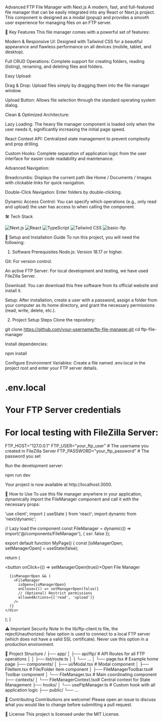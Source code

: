 Advanced FTP File Manager with Next.js
A modern, fast, and full-featured file manager that can be easily integrated into any React or Next.js project. This component is designed as a modal (popup) and provides a smooth user experience for managing files on an FTP server.

🌟 Key Features
This file manager comes with a powerful set of features:

Modern & Responsive UI: Designed with Tailwind CSS for a beautiful appearance and flawless performance on all devices (mobile, tablet, and desktop).

Full CRUD Operations: Complete support for creating folders, reading (listing), renaming, and deleting files and folders.

Easy Upload:

Drag & Drop: Upload files simply by dragging them into the file manager window.

Upload Button: Allows file selection through the standard operating system dialog.

Clean & Optimized Architecture:

Lazy Loading: The heavy file manager component is loaded only when the user needs it, significantly increasing the initial page speed.

React Context API: Centralized state management to prevent complexity and prop drilling.

Custom Hooks: Complete separation of application logic from the user interface for easier code readability and maintenance.

Advanced Navigation:

Breadcrumbs: Displays the current path like Home / Documents / Images with clickable links for quick navigation.

Double-Click Navigation: Enter folders by double-clicking.

Dynamic Access Control: You can specify which operations (e.g., only read and upload) the user has access to when calling the component.

🛠️ Tech Stack
<p align="left">
<img src="https://img.shields.io/badge/Next.js-000000?style=for-the-badge&logo=nextdotjs&logoColor=white" alt="Next.js"/>
<img src="https://img.shields.io/badge/React-20232A?style=for-the-badge&logo=react&logoColor=61DAFB" alt="React"/>
<img src="https://img.shields.io/badge/TypeScript-007ACC?style=for-the-badge&logo=typescript&logoColor=white" alt="TypeScript"/>
<img src="https://img.shields.io/badge/Tailwind_CSS-38B2AC?style=for-the-badge&logo=tailwind-css&logoColor=white" alt="Tailwind CSS"/>
<img src="https://img.shields.io/badge/basic--ftp-9A4668?style=for-the-badge" alt="basic-ftp"/>
</p>

🚀 Setup and Installation Guide
To run this project, you will need the following:

1. Software Prerequisites
Node.js: Version 18.17 or higher.

Git: For version control.

An active FTP Server: For local development and testing, we have used FileZilla Server.

Download: You can download this free software from its official website and install it.

Setup: After installation, create a user with a password, assign a folder from your computer as its home directory, and grant the necessary permissions (read, write, delete, etc.).

2. Project Setup Steps
Clone the repository:

git clone https://github.com/your-username/ftp-file-manager.git
cd ftp-file-manager

Install dependencies:

npm install

Configure Environment Variables:
Create a file named .env.local in the project root and enter your FTP server details.

# .env.local

# Your FTP Server credentials
# For local testing with FileZilla Server:
FTP_HOST="127.0.0.1"
FTP_USER="your_ftp_user"      # The username you created in FileZilla Server
FTP_PASSWORD="your_ftp_password" # The password you set

Run the development server:

npm run dev

Your project is now available at http://localhost:3000.

📖 How to Use
To use this file manager anywhere in your application, dynamically import the FileManager component and call it with the necessary props:

'use client';
import { useState } from 'react';
import dynamic from 'next/dynamic';

// Lazy load the component
const FileManager = dynamic(() => import('@/components/FileManager'), { ssr: false });

export default function MyPage() {
  const [isManagerOpen, setManagerOpen] = useState(false);

  return (
    <div>
      <button onClick={() => setManagerOpen(true)}>Open File Manager</button>

      {isManagerOpen && (
        <FileManager
          isOpen={isManagerOpen}
          onClose={() => setManagerOpen(false)}
          // (Optional) Restrict permissions
          allowedActions={['read', 'upload']}
        />
      )}
    </div>
  );
}

⚠️ Important Security Note
In the lib/ftp-client.ts file, the rejectUnauthorized: false option is used to connect to a local FTP server (which does not have a valid SSL certificate). Never use this option in a production environment.

📂 Project Structure
/
├── app/
│   ├── api/ftp/              # API Routes for all FTP operations
│   │   ├── list/route.ts
│   │   └── ...
│   └── page.tsx              # Example home page
├── components/
│   ├── ui/Modal.tsx          # Modal component
│   ├── FileItem.tsx          # File/Folder item component
│   ├── FileManagerToolbar.tsx# Toolbar component
│   └── FileManager.tsx       # Main coordinating component
├── contexts/
│   └── FileManagerContext.tsx# Central context for State Management
├── hooks/
│   └── useFtpManager.ts      # Custom hook with all application logic
├── public/
└── ...

🤝 Contributing
Contributions are welcome! Please open an issue to discuss what you would like to change before submitting a pull request.

📜 License
This project is licensed under the MIT License.
